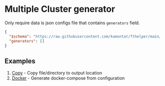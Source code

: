 # Multiple Cluster generator

Only require data is json configs file that contains `generators` field.

```json
{
  "$schema": "https://raw.githubusercontent.com/kamontat/fthelper/main/generator/schema/generator.json",
  "generators": []
}
```

## Examples

1. [Copy](./example/copy) - Copy file/directory to output location
2. [Docker](./example/docker) - Generate docker-compose from configuration
